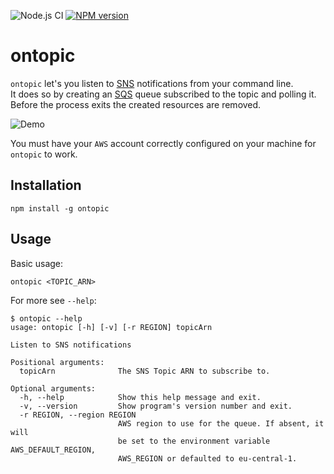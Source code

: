 ![Node.js CI](https://github.com/ziggy42/ontopic/workflows/Node.js%20CI/badge.svg)
[![NPM version](https://img.shields.io/npm/v/ontopic.svg)](https://www.npmjs.com/package/ontopic)

# ontopic

`ontopic` let's you listen to [SNS](https://aws.amazon.com/sns) notifications from your command line.  
It does so by creating an [SQS](https://aws.amazon.com/sqs) queue subscribed to the topic and polling it. 
Before the process exits the created resources are removed.  

![Demo](.github/demo/demo.gif)

You must have your `AWS` account correctly configured on your machine for `ontopic` to work.

## Installation
```
npm install -g ontopic
```

## Usage
Basic usage:
```
ontopic <TOPIC_ARN>
```

For more see `--help`:
```
$ ontopic --help
usage: ontopic [-h] [-v] [-r REGION] topicArn

Listen to SNS notifications

Positional arguments:
  topicArn              The SNS Topic ARN to subscribe to.

Optional arguments:
  -h, --help            Show this help message and exit.
  -v, --version         Show program's version number and exit.
  -r REGION, --region REGION
                        AWS region to use for the queue. If absent, it will 
                        be set to the environment variable AWS_DEFAULT_REGION,
                        AWS_REGION or defaulted to eu-central-1.
```
